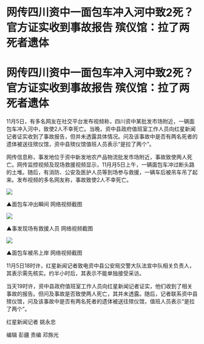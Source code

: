 # 网传四川资中一面包车冲入河中致2死？官方证实收到事故报告 殡仪馆：拉了两死者遗体

# 网传四川资中一面包车冲入河中致2死？官方证实收到事故报告 殡仪馆：拉了两死者遗体

11月5日，有多名网友在社交平台发布视频称，四川资中某批发市场附近，一辆面包车冲入河中，致使2人不幸死亡。当晚，资中县政府值班室工作人员向红星新闻记者证实收到了事故报告，但并未透露具体情况。问及该事故中是否有两名死者的遗体被送往殡仪馆，资中县殡仪馆值班人员表示“是拉了两个”。

网传信息称，事发地位于资中新发地农产品物流批发市场附近，事故致使两人死亡。网传监控视频及现场救援视频显示，11月月5日上午，一辆面包车冲过断头路的土堆。随后，有消防、公安及医护人员等到场参与救援，一辆车后被吊车吊了起来。发布视频的多名网友称，事故致使2人不幸死亡。

![](https://inews.gtimg.com/om_bt/OAhDzmUvD1aCegvqFDvSykTsfB1ZzD9GNWWkrGdSHMqqoAA/1000)

▲面包车冲出瞬间 网络视频截图

![](https://inews.gtimg.com/om_bt/OV6PLvgCNnCeOjB0-I58GGV4IkJd6EAosrMxjrg6czcN8AA/1000)

▲事发现场有救援人员 网络视频截图

![](https://inews.gtimg.com/om_bt/OaV3aXJby2DoTGSYweXJYHYHgzmQC4oPZRVFYW2b1kc5UAA/1000)

▲面包车被吊上岸 网络视频截图

11月5日18时许，红星新闻记者致电资中县公安局交警大队法宣中队相关负责人，其表示需先核实。约半小时后，其表示不能单独接受采访。

当天19时许，资中县政府值班室工作人员向红星新闻记者证实，他们收到了相关事故的报告。但问及事故是否致使两人死亡，其并未透露。随后，记者联系资中县殡仪馆，问及该事故中是否有两名死者的遗体被送往殡仪馆，值班人员表示“是拉了两个”。

红星新闻记者 姚永忠

编辑 彭疆 责编 邓旆光


